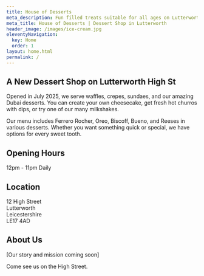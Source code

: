 ```yaml
---
title: House of Desserts
meta_description: Fun filled treats suitable for all ages on Lutterworth High Street
meta_title: House of Desserts | Dessert Shop in Lutterworth
header_image: /images/ice-cream.jpg
eleventyNavigation:
  key: Home
  order: 1
layout: home.html
permalink: /
---
```


## A New Dessert Shop on Lutterworth High St

Opened in July 2025, we serve waffles, crepes, sundaes, and our amazing Dubai desserts. You can create your own cheesecake, get fresh hot churros with dips, or try one of our many milkshakes.

Our menu includes Ferrero Rocher, Oreo, Biscoff, Bueno, and Reeses in various desserts. Whether you want something quick or special, we have options for every sweet tooth.

## Opening Hours

12pm - 11pm Daily

## Location

12 High Street  
Lutterworth  
Leicestershire  
LE17 4AD

## About Us

[Our story and mission coming soon]

Come see us on the High Street.
